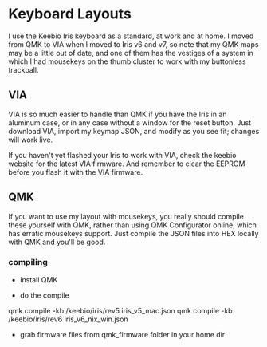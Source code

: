 # Keyboard Layouts

I use the Keebio Iris keyboard as a standard, at work and at home. I moved from QMK to VIA when I moved to Iris v6 and v7, so note that my QMK maps may be a little out of date, and one of them has the vestiges of a system in which I had mousekeys on the thumb cluster to work with my buttonless trackball.

## VIA
VIA is so much easier to handle than QMK if you have the Iris in an aluminum case, or in any case without a window for the reset button. Just download VIA, import my keymap JSON, and modify as you see fit; changes will work live.

If you haven't yet flashed your Iris to work with VIA, check the keebio website for the latest VIA firmware. And remember to clear the EEPROM before you flash it with the VIA firmware.

## QMK

If you want to use my layout with mousekeys, you really should compile these yourself with QMK, rather than using QMK Configurator online, which has erratic mousekeys support. Just compile the JSON files into HEX locally with QMK and you'll be good.

### compiling

- install QMK

- do the compile

qmk compile -kb /keebio/iris/rev5 iris_v5_mac.json
qmk compile -kb /keebio/iris/rev6 iris_v6_nix_win.json

- grab firmware files from qmk_firmware folder in your home dir